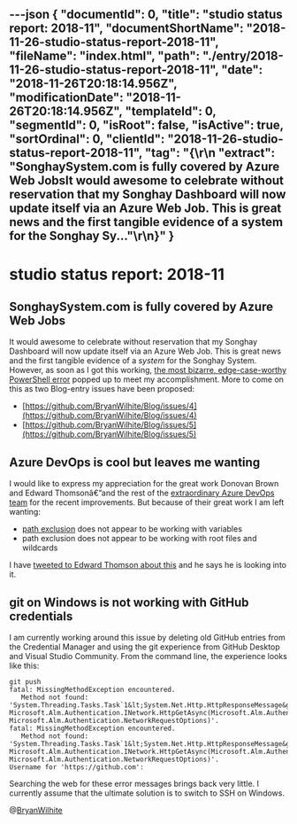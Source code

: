 ---json
{
  "documentId": 0,
  "title": "studio status report: 2018-11",
  "documentShortName": "2018-11-26-studio-status-report-2018-11",
  "fileName": "index.html",
  "path": "./entry/2018-11-26-studio-status-report-2018-11",
  "date": "2018-11-26T20:18:14.956Z",
  "modificationDate": "2018-11-26T20:18:14.956Z",
  "templateId": 0,
  "segmentId": 0,
  "isRoot": false,
  "isActive": true,
  "sortOrdinal": 0,
  "clientId": "2018-11-26-studio-status-report-2018-11",
  "tag": "{\r\n  \"extract\": \"SonghaySystem.com is fully covered by Azure Web JobsIt would awesome to celebrate without reservation that my Songhay Dashboard will now update itself via an Azure Web Job. This is great news and the first tangible evidence of a system for the Songhay Sy...\"\r\n}"
}
---

# studio status report: 2018-11

## SonghaySystem.com is fully covered by Azure Web Jobs

It would awesome to celebrate without reservation that my Songhay Dashboard will now update itself via an Azure Web Job. This is great news and the first tangible evidence of a *system* for the Songhay System. However, as soon as I got this working, [the most bizarre, edge-case-worthy PowerShell error](https://github.com/BryanWilhite/Songhay.Dashboard/issues/43) popped up to meet my accomplishment. More to come on this as two Blog-entry issues have been proposed:

* [https://github.com/BryanWilhite/Blog/issues/4](https://github.com/BryanWilhite/Blog/issues/4)
* [https://github.com/BryanWilhite/Blog/issues/5](https://github.com/BryanWilhite/Blog/issues/5)

## Azure DevOps is cool but leaves me wanting

I would like to express my appreciation for the great work Donovan Brown and Edward Thomsonâ€”and the rest of the [extraordinary Azure DevOps team](https://abelsquidhead.com/index.php/2017/06/05/league-of-extraordinary-devops-cloud-developer-advocates/) for the recent improvements. But because of their great work I am left wanting:

* [path exclusion](https://docs.microsoft.com/en-us/azure/devops/pipelines/yaml-schema?view=vsts&tabs=schema#trigger) does not appear to be working with variables
* path exclusion does not appear to be working with root files and wildcards

I have [tweeted to Edward Thomson about this](https://twitter.com/BryanWilhite/status/1062869855492169728) and he says he is looking into it.

## git on Windows is not working with GitHub credentials

I am currently working around this issue by deleting old GitHub entries from the Credential Manager and using the git experience from GitHub Desktop and Visual Studio Community. From the command line, the experience looks like this:

```console
git push
fatal: MissingMethodException encountered.
   Method not found: 'System.Threading.Tasks.Task`1&lt;System.Net.Http.HttpResponseMessage&gt; Microsoft.Alm.Authentication.INetwork.HttpGetAsync(Microsoft.Alm.Authentication.TargetUri, Microsoft.Alm.Authentication.NetworkRequestOptions)'.
fatal: MissingMethodException encountered.
   Method not found: 'System.Threading.Tasks.Task`1&lt;System.Net.Http.HttpResponseMessage&gt; Microsoft.Alm.Authentication.INetwork.HttpGetAsync(Microsoft.Alm.Authentication.TargetUri, Microsoft.Alm.Authentication.NetworkRequestOptions)'.
Username for 'https://github.com':
```

Searching the web for these error messages brings back very little. I currently assume that the ultimate solution is to switch to SSH on Windows.

@[BryanWilhite](https://twitter.com/bryanwilhite)
